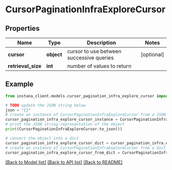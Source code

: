 # CursorPaginationInfraExploreCursor


## Properties

Name | Type | Description | Notes
------------ | ------------- | ------------- | -------------
**cursor** | **object** | cursor to use between successive queries | [optional] 
**retrieval_size** | **int** | number of values to return | 

## Example

```python
from instana_client.models.cursor_pagination_infra_explore_cursor import CursorPaginationInfraExploreCursor

# TODO update the JSON string below
json = "{}"
# create an instance of CursorPaginationInfraExploreCursor from a JSON string
cursor_pagination_infra_explore_cursor_instance = CursorPaginationInfraExploreCursor.from_json(json)
# print the JSON string representation of the object
print(CursorPaginationInfraExploreCursor.to_json())

# convert the object into a dict
cursor_pagination_infra_explore_cursor_dict = cursor_pagination_infra_explore_cursor_instance.to_dict()
# create an instance of CursorPaginationInfraExploreCursor from a dict
cursor_pagination_infra_explore_cursor_from_dict = CursorPaginationInfraExploreCursor.from_dict(cursor_pagination_infra_explore_cursor_dict)
```
[[Back to Model list]](../README.md#documentation-for-models) [[Back to API list]](../README.md#documentation-for-api-endpoints) [[Back to README]](../README.md)



